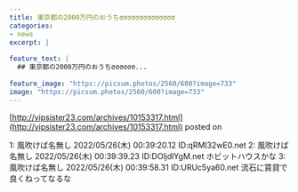 ```yaml
---
title: 東京都の2000万円のおうちσσσσσσσσσσσσσσ
categories:
- news
excerpt: |
  
feature_text: |
  ## 東京都の2000万円のおうちσσσσσσ...
  
feature_image: "https://picsum.photos/2560/600?image=733"
image: "https://picsum.photos/2560/600?image=733"
---
```


[http://vipsister23.com/archives/10153317.html](http://vipsister23.com/archives/10153317.html)
posted on 

<!--more-->

1: 風吹けば名無し 2022/05/26(木) 00:39:20.12 ID:qRMl32wE0.net 2: 風吹けば名無し 2022/05/26(木) 00:39:39.23 ID:DOljdlYgM.net ホビットハウスかな 3: 風吹けば名無し 2022/05/26(木) 00:39:58.31 ID:URUc5ya60.net 流石に賃貸で良くねってなるな
